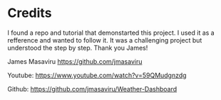# Credits
I found a repo and tutorial that demonstarted this project. I used it as a refference and wanted to follow it. It was a challenging project but understood the step by step. Thank you James!

James Masaviru
https://github.com/jmasaviru

Youtube:
https://www.youtube.com/watch?v=59QMudgnzdg

Github:
https://github.com/jmasaviru/Weather-Dashboard
